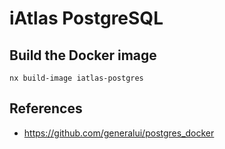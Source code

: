 # iAtlas PostgreSQL

## Build the Docker image

```
nx build-image iatlas-postgres
```

## References

- https://github.com/generalui/postgres_docker
